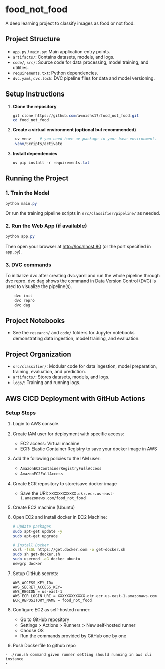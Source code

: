 # food_not_food

A deep learning project to classify images as food or not food.

## Project Structure

- `app.py` / `main.py`: Main application entry points.
- `artifacts/`: Contains datasets, models, and logs.
- `code/`, `src/`: Source code for data processing, model training, and utilities.
- `requirements.txt`: Python dependencies.
- `dvc.yaml`, `dvc.lock`: DVC pipeline files for data and model versioning.

## Setup Instructions

1. **Clone the repository**

   ```powershell
   git clone https://github.com/avnishs17/food_not_food.git
   cd food_not_food
   ```
2. **Create a virtual environment (optional but recommended)**

   ```powershell
    uv venv    # you need have uv package in your base environment.
   .venv/Scripts/activate
   ```
3. **Install dependencies**

   ```powershell
   uv pip install -r requirements.txt
   ```

## Running the Project

### 1. Train the Model

```powershell
python main.py
```

Or run the training pipeline scripts in `src/classifier/pipeline/` as needed.

### 2. Run the Web App (if available)

```powershell
python app.py
```

Then open your browser at [http://localhost:80](http://localhost:80) (or the port specified in `app.py`).

### 3. DVC commands

To initialize dvc after creating dvc.yaml and run the whole pipeline through dvc repro. dvc dag shows the command in Data Version Control (DVC) is used to visualize the pipeline(s).

```bash
    dvc init
    dvc repro
    dvc dag
```

## Project Notebooks

- See the `research/` and `code/` folders for Jupyter notebooks demonstrating data ingestion, model training, and evaluation.

## Project Organization

- `src/classifier/`: Modular code for data ingestion, model preparation, training, evaluation, and prediction.
- `artifacts/`: Stores datasets, models, and logs.
- `logs/`: Training and running logs.

## AWS CICD Deployment with GitHub Actions

### Setup Steps

1. Login to AWS console.
2. Create IAM user for deployment with specific access:

   - EC2 access: Virtual machine
   - ECR: Elastic Container Registry to save your docker image in AWS
3. Add the following policies to the IAM user:

   - `AmazonEC2ContainerRegistryFullAccess`
   - `AmazonEC2FullAccess`
4. Create ECR repository to store/save docker image

   - Save the URI: `XXXXXXXXXXXX.dkr.ecr.us-east-1.amazonaws.com/food_not_food`
5. Create EC2 machine (Ubuntu)
6. Open EC2 and Install docker in EC2 Machine:

   ```bash
   # Update packages
   sudo apt-get update -y
   sudo apt-get upgrade

   # Install Docker
   curl -fsSL https://get.docker.com -o get-docker.sh
   sudo sh get-docker.sh
   sudo usermod -aG docker ubuntu
   newgrp docker
   ```
7. Setup GitHub secrets:

   ```
   AWS_ACCESS_KEY_ID=
   AWS_SECRET_ACCESS_KEY=
   AWS_REGION = us-east-1
   AWS_ECR_LOGIN_URI = XXXXXXXXXXXX.dkr.ecr.us-east-1.amazonaws.com
   ECR_REPOSITORY_NAME = food_not_food
   ```
8. Configure EC2 as self-hosted runner:

   - Go to GitHub repository
   - Settings > Actions > Runners > New self-hosted runner
   - Choose OS
   - Run the commands provided by GitHub one by one


9. Push Dockerfile to github repo
``` 
- ./run.sh command given runner setting should running in aws cli instance
-

